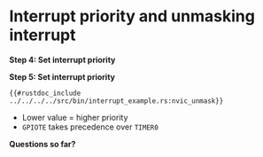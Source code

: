 # Interrupt priority and unmasking interrupt

**Step 4: Set interrupt priority**

**Step 5: Set interrupt priority**

```rust,noplaypen
{{#rustdoc_include ../../../../src/bin/interrupt_example.rs:nvic_unmask}}
```

- Lower value = higher priority
- `GPIOTE` takes precedence over `TIMER0`

**Questions so far?**